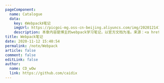 ```yaml
---
pageComponent: 
  name: Catalogue
  data: 
    key: 《Webpack》笔记
    imgUrl: https://picgoi-mg.oss-cn-beijing.aliyuncs.com/img/20201214114443.png
    description: 本章内容是博主的webpack学习笔记，以官方文档为准。来源：<a href='https://github.com/Ihtml/webpack4-tutorial' target='_blank'>webpack4</a>  参考：<a href='https://www.webpackjs.com/' target='_blank'>webpack 官网</a>
title: Webpack笔记
date: 2020-11-12 15:40:54
permalink: /note/Webpack
article: false
comment: false
editLink: false
author: 
  name: CD_wOw
  link: https://github.com/caidix
---
```


